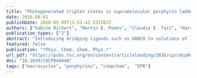 ```yaml
---
title: "Photogenerated triplet states in supramolecular porphyrin ladder assemblies: an EPR study"
date: 2016-08-01
publishDate: 2020-05-09T11:51:42.531587Z
authors: ["Sabine Richert", "Martin D. Peeks", "Claudia E. Tait", "Harry L. Anderson", "Christiane R. Timmel"]
publication_types: ["2"]
abstract: "Introducing bridging ligands such as DABCO to solutions of linear zinc porphyrin oligomers has previously been shown to lead to the formation of ladder-type assemblies in which the single porphyrin units in each strand adopt a predominantly co-planar conformation. Here, we employ transient Electron Paramagnetic Resonance (EPR) to study photogenerated triplet states of these complexes in frozen solution with a particular focus on the extent of spin delocalisation. We make use of two different techniques: (i) the zero-field splitting parameters D and E are determined using transient continuous wave (cw) EPR spectroscopy and (ii) the hyperfine coupling constants, which directly reveal the extent of spin delocalisation, are quantified by orientation-selective proton Electron Nuclear DOuble Resonance (ENDOR) spectroscopy. It is found that ladder formation does not encourage triplet state delocalisation either across the bridging ligand DABCO or along the individual porphyrin strands despite their co-planar conformation, which was previously shown to allow increased electronic delocalisation."
featured: false
publication: "*Phys. Chem. Chem. Phys.*"
url_pdf: "https://pubs.rsc.org/en/content/articlelanding/2016/cp/c6cp04444a"
doi: "10.1039/C6CP04444A"
tags: ["macrocycles", "porphyrins", "compchem",  "EPR"]
---
```


